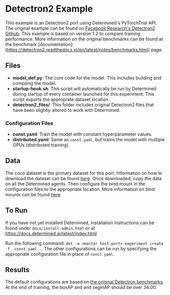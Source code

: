 # Detectron2 Example

This example is an Detectron2 port using Determined's PyTorchTrial API. The original example can be found on
 [Facebook Research's Detectron2 Github](https://github.com/facebookresearch/detectron2/blob/v0.1.2/tools/plain_train_net.py). This example is based on version 1.2 to compare training performance. More information on the original benchmarks can be found at the benchmark [documentation] (https://detectron2.readthedocs.io/en/latest/notes/benchmarks.html) page.

## Files
* **model_def.py**: The core code for the model. This includes building and compiling the model.
* **startup-hook.sh**: This script will automatically be run by Determined during startup of every container launched for this experiment. This script exports the approprate dataset location .
* **detectron2_files/**: This folder includes original Detectron2 files that have been slightly altered to work with Determined.


### Configuration Files
* **const.yaml**: Train the model with constant hyperparameter values.
* **distributed.yaml**: Same as `const.yaml`, but trains the model with multiple GPUs (distributed training).


## Data
The coco dataset is the primary dataset for this port. Information on how to download the dataset can be found [here](https://cocodataset.org/#home). Once downloaded, copy the data on all the Determined agents. Then configure the bind mount in the configuration files to the appropriate location. More information on bind mounts can be found [here](https://docs.determined.ai/latest/tutorials/data-access.html#distributed-file-system).

## To Run
If you have not yet installed Determined, installation instructions can be found
under `docs/install-admin.html` or at https://docs.determined.ai/latest/index.html

Run the following command: `det -m <master host:port> experiment create -f 
const.yaml .`. The other configurations can be run by specifying the appropriate 
configuration file in place of `const.yaml`.

## Results
The default configurations are based on [the original Detectron benchmarks](https://github.com/facebookresearch/detectron2/blob/v0.1.2/configs/Detectron1-Comparisons/faster_rcnn_R_50_FPN_noaug_1x.yaml). At the end of training, the boxAP and and segmAP should be over 34.00.